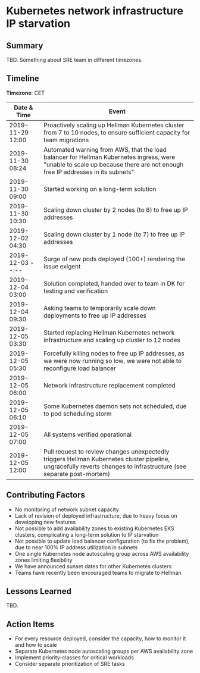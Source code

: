 # Kubernetes network infrastructure IP starvation

## Summary

TBD. Something about SRE team in different timezones.

## Timeline

**Timezone**: CET

| Date & Time      | Event                                                                                                                                                                      |
|------------------|----------------------------------------------------------------------------------------------------------------------------------------------------------------------------|
| 2019-11-29 12:00 | Proactively scaling up Hellman Kubernetes cluster from 7 to 10 nodes, to ensure sufficient capacity for team migrations                                                    |
| 2019-11-30 08:24 | Automated warning from AWS, that the load balancer for Hellman Kubernetes ingress, were "unable to scale up because there are not enough free IP addresses in its subnets" |
| 2019-11-30 09:00 | Started working on a long-term solution                                                                                                                                    |
| 2019-11-30 10:30 | Scaling down cluster by 2 nodes (to 8) to free up IP addresses                                                                                                             |
| 2019-12-02 04:30 | Scaling down cluster by 1 node (to 7) to free up IP addresses                                                                                                              |
| 2019-12-03 --:-- | Surge of new pods deployed (100+) rendering the issue exigent                                                                                                              |
| 2019-12-04 03:00 | Solution completed, handed over to team in DK for testing and verification                                                                                                 |
| 2019-12-04 09:30 | Asking teams to temporarily scale down deployments to free up IP addresses                                                                                                 |
| 2019-12-05 03:30 | Started replacing Hellman Kubernetes network infrastructure and scaling up cluster to 12 nodes                                                                             |
| 2019-12-05 05:30 | Forcefully killing nodes to free up IP addresses, as we were now running so low, we were not able to reconfigure load balancer                                             |
| 2019-12-05 06:00 | Network infrastructure replacement completed                                                                                                                               |
| 2019-12-05 06:10 | Some Kubernetes daemon sets not scheduled, due to pod scheduling storm                                                                                                     |
| 2019-12-05 07:00 | All systems verified operational                                                                                                                                           |
| 2019-12-05 12:00 | Pull request to review changes unexpectedly triggers Hellman Kubernetes cluster pipeline, ungracefully reverts changes to infrastructure (see separate post-mortem)        |

## Contributing Factors

- No monitoring of network subnet capacity
- Lack of revision of deployed infrastructure, due to heavy focus on developing new features
- Not possible to add availability zones to existing Kubernetes EKS clusters, complicating a long-term solution to IP starvation
- Not possible to update load balancer configuration (to fix the problem), due to near 100% IP address utilization in subnets
- One single Kubernetes node autoscaling group across AWS availability zones limiting flexibility
- We have announced sunset dates for other Kubernetes clusters
- Teams have recently been encouraged teams to migrate to Hellman

## Lessons Learned

TBD.

## Action Items

- For every resource deployed, consider the capacity, how to monitor it and how to scale
- Separate Kubernetes node autoscaling groups per AWS availability zone
- Implement priority-classes for critical workloads
- Consider separate prioritization of SRE tasks

